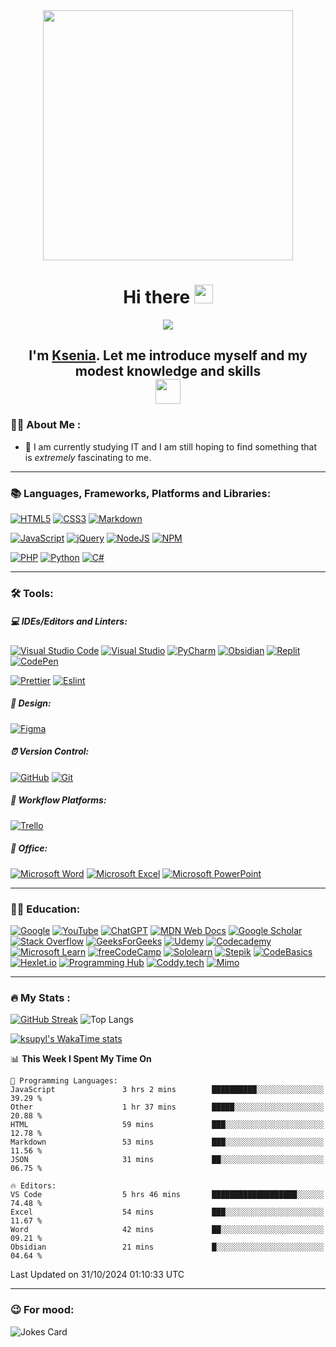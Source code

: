   <div id="header" align="center">
      <img src="https://media.giphy.com/media/v1.Y2lkPTc5MGI3NjExam1jNXd0OXE5bjFnOXJ6b3J3NjJhenh1N3o1dmJ2MXA4YnpxZ20zciZlcD12MV9pbnRlcm5hbF9naWZfYnlfaWQmY3Q9Zw/L1R1tvI9svkIWwpVYr/giphy.gif" width="400"/>
  </div>
  <h1 align= center>Hi there <img src="https://media.giphy.com/media/hvRJCLFzcasrR4ia7z/giphy.gif" width="30px"/></h1>
  <div align="center">
      <img src="https://media.giphy.com/media/v1.Y2lkPTc5MGI3NjExc2kxemh0bW50YnVyZjlscWNlc2tlZGdsZms1Z2swYWI2bXVxaWdvYyZlcD12MV9pbnRlcm5hbF9naWZfYnlfaWQmY3Q9Zw/xT8qB2HYA1vVSxooSY/giphy.gif" heigth="250px"/>
  </div>
  <h2 align= center>I'm <a href="https://github.com/ksupyl" target="_blank">Ksenia</a>. Let me introduce myself and my modest knowledge and skills <br><img src="https://media.giphy.com/media/v1.Y2lkPTc5MGI3NjExM2o0ZHR1eWk0b3p0Y2g3MmI3NzFrdmVoMTA1NXFhaWk3bmVpejA2YSZlcD12MV9pbnRlcm5hbF9naWZfYnlfaWQmY3Q9ZQ/hof5uMY0nBwxyjY9S2/giphy.gif" width="40px"/></h2>

  ### :woman_technologist: About Me :
  - :mag_right: I am currently studying IT and I am still hoping to find something that is *extremely* fascinating to me.

---
  ### :books: Languages, Frameworks, Platforms and Libraries:
  [![HTML5](https://img.shields.io/badge/html5-%23E34F26.svg?style=for-the-badge&logo=html5&logoColor=white)](https://developer.mozilla.org/en-US/docs/Web/HTML)
  [![CSS3](https://img.shields.io/badge/css3-%231572B6.svg?style=for-the-badge&logo=css3&logoColor=white)](https://www.w3schools.com/css/)
  [![Markdown](https://img.shields.io/badge/markdown-%23000000.svg?style=for-the-badge&logo=markdown&logoColor=white)](https://www.markdownguide.org)

  [![JavaScript](https://img.shields.io/badge/javascript-%23323330.svg?style=for-the-badge&logo=javascript&logoColor=%23F7DF1E)](https://developer.mozilla.org/en-US/docs/Web/JavaScript)
  [![jQuery](https://img.shields.io/badge/jquery-%230769AD.svg?style=for-the-badge&logo=jquery&logoColor=white)](https://jquery.com)
  [![NodeJS](https://img.shields.io/badge/node.js-6DA55F?style=for-the-badge&logo=node.js&logoColor=white)](https://nodejs.org/en)
  [![NPM](https://img.shields.io/badge/NPM-%23CB3837.svg?style=for-the-badge&logo=npm&logoColor=white)](https://www.npmjs.com)

  [![PHP](https://img.shields.io/badge/php-%23777BB4.svg?style=for-the-badge&logo=php&logoColor=white)](https://www.php.net)
  [![Python](https://img.shields.io/badge/Python-3776AB?style=for-the-badge&logo=python&logoColor=white)](https://www.python.org)
  [![C#](https://img.shields.io/badge/c%23-%23239120.svg?style=for-the-badge&logo=csharp&logoColor=white)](https://dotnet.microsoft.com/en-us/languages/csharp)

---
  ### :hammer_and_wrench: Tools:
  ##### :computer: IDEs/Editors and Linters:
  [![Visual Studio Code](https://img.shields.io/badge/Visual%20Studio%20Code-0078d7.svg?style=for-the-badge&logo=visual-studio-code&logoColor=white)](https://code.visualstudio.com/)
  [![Visual Studio](https://img.shields.io/badge/Visual%20Studio-5C2D91.svg?style=for-the-badge&logo=visual-studio&logoColor=white)](https://visualstudio.microsoft.com/)
  [![PyCharm](https://img.shields.io/badge/pycharm-143?style=for-the-badge&logo=pycharm&logoColor=black&color=black&labelColor=green)](https://www.jetbrains.com/pycharm/)
  [![Obsidian](https://img.shields.io/badge/Obsidian-%23483699.svg?style=for-the-badge&logo=obsidian&logoColor=white)](https://obsidian.md)
  [![Replit](https://img.shields.io/badge/Replit-DD1200?style=for-the-badge&logo=Replit&logoColor=white)](https://replit.com/)
  [![CodePen](https://img.shields.io/badge/Codepen-000000?style=for-the-badge&logo=codepen&logoColor=white)](https://codepen.io/)  
  
  [![Prettier](https://img.shields.io/badge/prettier-1A2C34?style=for-the-badge&logo=prettier&logoColor=F7BA3E)](https://prettier.io)
  [![Eslint](https://img.shields.io/badge/eslint-3A33D1?style=for-the-badge&logo=eslint&logoColor=white)](https://eslint.org)

  ##### :art: Design:
  [![Figma](https://img.shields.io/badge/figma-%23F24E1E.svg?style=for-the-badge&logo=figma&logoColor=white)](https://www.figma.com)

  ##### :alarm_clock: Version Control:
  [![GitHub](https://img.shields.io/badge/github-%23121011.svg?style=for-the-badge&logo=github&logoColor=white)](https://github.com)
  [![Git](https://img.shields.io/badge/git-%23F05033.svg?style=for-the-badge&logo=git&logoColor=white)](https://git-scm.com)

  ##### :calendar: Workflow Platforms:
  [![Trello](https://img.shields.io/badge/Trello-%23026AA7.svg?style=for-the-badge&logo=Trello&logoColor=white)](https://trello.com)

  ##### :office: Office:
  [![Microsoft Word](https://img.shields.io/badge/Microsoft_Word-2B579A?style=for-the-badge&logo=microsoft-word&logoColor=white)](https://www.microsoft.com/ru-ru/microsoft-365/word)
  [![Microsoft Excel](https://img.shields.io/badge/Microsoft_Excel-217346?style=for-the-badge&logo=microsoft-excel&logoColor=white)](https://www.microsoft.com/ru-ru/microsoft-365/excel)
  [![Microsoft PowerPoint](https://img.shields.io/badge/Microsoft_PowerPoint-B7472A?style=for-the-badge&logo=microsoft-powerpoint&logoColor=white)](https://www.microsoft.com/ru-ru/microsoft-365/powerpoint)

---
  ### :woman_student: Education:
  [![Google](https://img.shields.io/badge/google-4285F4?style=for-the-badge&logo=google&logoColor=white)](https://www.google.ru/)
  [![YouTube](https://img.shields.io/badge/YouTube-%23FF0000.svg?style=for-the-badge&logo=YouTube&logoColor=white)](https://www.youtube.com/)
  [![ChatGPT](https://img.shields.io/badge/chatGPT-74aa9c?style=for-the-badge&logo=openai&logoColor=white)](https://chatgpt.com/)
  [![MDN Web Docs](https://img.shields.io/badge/MDN_Web_Docs-black?style=for-the-badge&logo=mdnwebdocs&logoColor=white)](https://developer.mozilla.org/en-US/)
  [![Google Scholar](https://img.shields.io/badge/Google%20Scholar-4285F4?style=for-the-badge&logo=google-scholar&logoColor=white)](https://scholar.google.com/)
  [![Stack Overflow](https://img.shields.io/badge/Stack_Overflow-FE7A16?style=for-the-badge&logo=stack-overflow&logoColor=white)](https://stackoverflow.com/)
  [![GeeksForGeeks](https://img.shields.io/badge/GeeksforGeeks-gray?style=for-the-badge&logo=geeksforgeeks&logoColor=35914c)](https://www.geeksforgeeks.org/)
  [![Udemy](https://img.shields.io/badge/Udemy-A435F0?style=for-the-badge&logo=Udemy&logoColor=white)](https://www.udemy.com/)
  [![Codecademy](https://img.shields.io/badge/Codecademy-FFF0E5?style=for-the-badge&logo=codecademy&logoColor=1F243A)](https://www.codecademy.com)
  [![Microsoft Learn](https://img.shields.io/badge/Microsoft_Learn-258ffa?style=for-the-badge&logo=microsoft&logoColor=white)](https://learn.microsoft.com/)
  [![freeCodeCamp](https://img.shields.io/badge/freecodecamp-27273D?style=for-the-badge&logo=freecodecamp&logoColor=white)](https://www.freecodecamp.org/)
  [![Sololearn](https://img.shields.io/badge/-Sololearn-3a464b?style=for-the-badge&logo=Sololearn&logoColor=white)](https://www.sololearn.com/en/)
  [![Stepik](https://img.shields.io/badge/Stepik-black?logo=Stepik)](https://stepik.org/)
  [![CodeBasics](https://img.shields.io/badge/CodeBasics-blue?logo=CodeBasics)](https://code-basics.com/)
  [![Hexlet.io](https://img.shields.io/badge/Hexlet-blue?logo=Hexlet.io)](https://hexlet.io/)
  [![Programming Hub](https://img.shields.io/badge/Programming_Hub-blue?logo=Programming_Hub)](https://programminghub.io/)
  [![Coddy.tech](https://img.shields.io/badge/Coddy.tech-blue?logo=Coddy.tech)](https://coddy.tech/)
  [![Mimo](https://img.shields.io/badge/Mimo-purple?logo=Mimo)](https://mimo.org/)

---
  ### :fire: My Stats :
  [![GitHub Streak](https://streak-stats.demolab.com?user=ksupyl&theme=windows-dark)](https://git.io/streak-stats)
  ![Top Langs](https://github-readme-stats.vercel.app/api/top-langs/?username=ksupyl&langs_count=8&theme=tokyonight&layout=donut)    
  
  [![ksupyl's WakaTime stats](https://github-readme-stats.vercel.app/api/wakatime?username=ksupyl&layout=compact&theme=tokyonight)](https://github.com/anuraghazra/github-readme-stats)
  
  <!--START_SECTION:waka-->
📊 **This Week I Spent My Time On** 

```text
💬 Programming Languages: 
JavaScript               3 hrs 2 mins        ██████████░░░░░░░░░░░░░░░   39.29 % 
Other                    1 hr 37 mins        █████░░░░░░░░░░░░░░░░░░░░   20.88 % 
HTML                     59 mins             ███░░░░░░░░░░░░░░░░░░░░░░   12.78 % 
Markdown                 53 mins             ███░░░░░░░░░░░░░░░░░░░░░░   11.56 % 
JSON                     31 mins             ██░░░░░░░░░░░░░░░░░░░░░░░   06.75 % 

🔥 Editors: 
VS Code                  5 hrs 46 mins       ███████████████████░░░░░░   74.48 % 
Excel                    54 mins             ███░░░░░░░░░░░░░░░░░░░░░░   11.67 % 
Word                     42 mins             ██░░░░░░░░░░░░░░░░░░░░░░░   09.21 % 
Obsidian                 21 mins             █░░░░░░░░░░░░░░░░░░░░░░░░   04.64 % 
```


 Last Updated on 31/10/2024 01:10:33 UTC
<!--END_SECTION:waka-->

---
   ### :wink: For mood:
  ![Jokes Card](https://readme-jokes.vercel.app/api)


<!--
**ksupyl/ksupyl** is a ✨ _special_ ✨ repository because its `README.md` (this file) appears on your GitHub profile.

Here are some ideas to get you started:

- 🔭 I’m currently working on ...
- 🌱 I’m currently learning ...
- 👯 I’m looking to collaborate on ...
- 🤔 I’m looking for help with ...
- 💬 Ask me about ...
- 📫 How to reach me: ...
- 😄 Pronouns: ...
- ⚡ Fun fact: ...
-->
